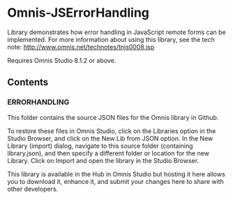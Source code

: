 # Omnis-JSErrorHandling
Library demonstrates how error handling in JavaScript remote forms can be implemented. For more information about using this library, see the tech note: http://www.omnis.net/technotes/tnjs0008.jsp

Requires Omnis Studio 8.1.2 or above.

## Contents
### ERRORHANDLING
This folder contains the source JSON files for the Omnis library in Github. 

To restore these files in Omnis Studio, click on the Libraries option in the Studio Browser, and click on the New Lib from JSON option. In the New Library (import) dialog, navigate to this source folder (containing library.json), and then specify a different folder or location for the new Library. Click on Import and open the library in the Studio Browser. 

This library is available in the Hub in Omnis Studio but hosting it here allows you to download it, enhance it, and submit your changes here to share with other developers. 

